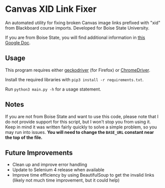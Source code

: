 # Canvas XID Link Fixer
An automated utility for fixing broken Canvas image links prefixed with "xid" from Blackboard course imports. Developed for Boise State University.

If you are from Boise State, you will find additional information in [this Google Doc](https://docs.google.com/document/d/1xQ3Ykuhz6SRn2EJ4Oxc5uE-tUCW3pGLF9gBGpLeTzQg/edit?usp=sharing).

## Usage

This program requires either [geckodriver](https://github.com/mozilla/geckodriver/releases) (for Firefox) or [ChromeDriver](https://chromedriver.chromium.org/downloads). 

Install the required libraries with `pip3 install -r requirements.txt`.

Run `python3 main.py -h` for a usage statement. 

## Notes

If you are not from Boise State and want to use this code, please note that I do not provide support for this script, but I won't stop you from using it.
Keep in mind it was written fairly quickly to solve a simple problem, so you may run into issues. **You will need to change the `BASE_URL` constant near the top of the file.**

## Future Improvements
 - Clean up and improve error handling
 - Update to Selenium 4 release when available
 - Improve time efficiency by using BeautifulSoup to get the invalid links (likely not much time improvement, but it could help)
